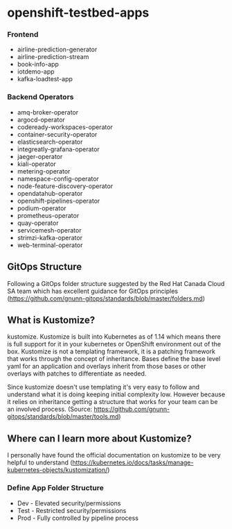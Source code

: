 # openshift-testbed-apps

### Frontend
- airline-prediction-generator
- airline-prediction-stream
- book-info-app
- iotdemo-app
- kafka-loadtest-app

### Backend Operators
- amq-broker-operator
- argocd-operator
- codeready-workspaces-operator
- container-security-operator
- elasticsearch-operator
- integreatly-grafana-operator
- jaeger-operator
- kiali-operator
- metering-operator
- namespace-config-operator
- node-feature-discovery-operator
- opendatahub-operator
- openshift-pipelines-operator
- podium-operator
- prometheus-operator
- quay-operator
- servicemesh-operator
- strimzi-kafka-operator
- web-terminal-operator
 
## GitOps Structure
Following a GitOps folder structure suggested by the Red Hat Canada Cloud SA team which has excellent guidance for GitOps principles
(https://github.com/gnunn-gitops/standards/blob/master/folders.md)

## What is Kustomize?
kustomize. Kustomize is built into Kubernetes as of 1.14 which means there is full support for it in your kubernetes or OpenShift environment out of the box. Kustomize is not a templating framework, it is a patching framework that works through the concept of inheritance. Bases define the base level yaml for an application and overlays inherit from those bases or other overlays with patches to differentiate as needed.

Since kustomize doesn't use templating it's very easy to follow and understand what it is doing keeping initial complexity low. However because it relies on inheritance getting a structure that works for your team can be an involved process.
(Source: https://github.com/gnunn-gitops/standards/blob/master/tools.md)

## Where can I learn more about Kustomize?
I personally have found the official documentation on kustomize to be very helpful to understand
(https://kubernetes.io/docs/tasks/manage-kubernetes-objects/kustomization/)

### Define App Folder Structure
- Dev - Elevated security/permissions
- Test - Restricted security/permissions
- Prod - Fully controlled by pipeline process